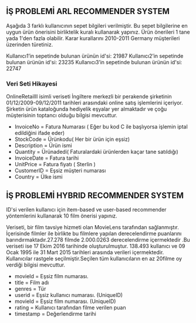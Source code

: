 ## İŞ PROBLEMİ ARL RECOMMENDER SYSTEM 

Aşağıda 3 farklı kullanıcının sepet bilgileri verilmiştir. Bu sepet bilgilerine 
en uygun ürün önerisini birliktelik kuralı kullanarak yapınız. 
Ürün önerileri 1 tane yada 1'den fazla olabilir. Karar kurallarını 2010-2011 
Germany müşterileri üzerinden türetiniz.


Kullanıcı1’in sepetinde bulunan ürünün id'si: 21987
Kullanıcı2’in sepetinde bulunan ürünün id'si: 23235
Kullanıcı3’in sepetinde bulunan ürünün id'si: 22747


### Veri Seti Hikayesi 

OnlineRetailII isimli veriseti İngiltere merkezli bir perakende şirketinin
01/12/2009-09/12/2011 tarihleri arasındaki online satış işlemlerini içeriyor.
Şirketin ürün kataloğunda hediyelik eşyalar yer almaktadır ve çoğu müşterisinin
toptancı olduğu bilgisi mevcuttur.

- InvoiceNo = Fatura Numarası  ( Eğer bu kod C ile başlıyorsa işlemin iptal edildiğini
ifade eder)
- StockCode = Ürünkodu( Her bir ürün için eşsiz)
- Description = Ürün ismi
- Quantity = Ürünadedi( Faturalardaki ürünlerden kaçar tane satıldığı)
- InvoiceDate = Fatura tarihi
- UnitPrice = Fatura fiyatı ( Sterlin )
- CustomerID = Eşsiz müşteri numarası
- Country = Ülke ismi

## İŞ PROBLEMİ HYBRID RECOMMENDER SYSTEM 

ID'si verilen kullanıcı için item-based ve user-based recommender yöntemlerini 
kullanarak 10 film önerisi yapınız.

Veriseti, bir film tavsiye hizmeti olan MovieLens tarafından sağlanmıştır. 
İçerisinde filmler ile birlikte bu filmlere yapılan derecelendirme puanlarını
barındırmaktadır.27.278 filmde 2.000.0263 derecelendirme içermektedir .Bu veriseti
ise 17 Ekim 2016 tarihinde oluşturulmuştur. 138.493 kullanıcı ve 09 Ocak 1995 
ile 31 Mart 2015 tarihleri arasında verileri içermektedir. Kullanıcılar rastgele 
seçilmiştir.Seçilen tüm kullanıcıların en az 20filme oy verdiği bilgisi mevcuttur.

- movieId = Eşsiz film numarası.
- title = Film adı
- genres = Tür 
- userid = Eşsiz kullanıcı numarası. (UniqueID)
- movieId = Eşsiz film numarası. (UniqueID)
- rating = Kullanıcı tarafından filme verilen puan 
- timestamp = Değerlendirme tarihi
